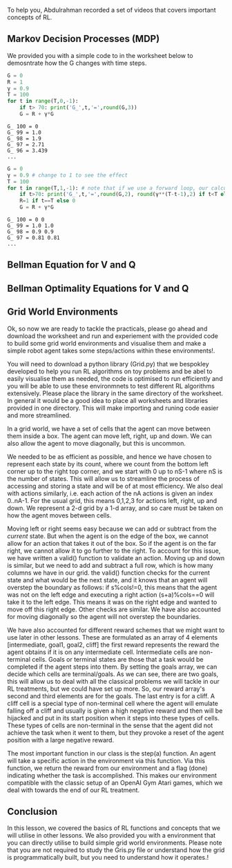 







To help you, Abdulrahman recorded a set of videos that covers important concepts of RL.

## Markov Decision Processes (MDP)






We provided you with a simple code to in the worksheet below to demosntrate how the G changes with time steps.

```python
G = 0
R = 1
γ = 0.9
T = 100
for t in range(T,0,-1):
    if t> 70: print('G_',t,'=',round(G,3))
    G = R + γ*G 
```
    G_ 100 = 0
    G_ 99 = 1.0
    G_ 98 = 1.9
    G_ 97 = 2.71
    G_ 96 = 3.439
    ...




```python
G = 0
γ = 0.9 # change to 1 to see the effect
T = 100
for t in range(T,1,-1): # note that if we use a forward loop, our calculations will be all wrong although the code runs
    if t>70: print('G_',t,'=',round(G,2), round(γ**(T-t-1),2) if t<T else 0)
    R=1 if t==T else 0
    G = R + γ*G
```
    G_ 100 = 0 0
    G_ 99 = 1.0 1.0
    G_ 98 = 0.9 0.9
    G_ 97 = 0.81 0.81
    ...


## Bellman Equation for V and Q


## Bellman Optimality Equations for V and Q




## Grid World Environments

Ok, so now we are ready to tackle the practicals, please go ahead and download the worksheet and run and experiement with the provided code to build some grid world environments and visualise them and make a simple robot agent takes some steps/actions within these environments!.

You will need to download a python library (Grid.py) that we bespokley developed to help you run RL algorithms on toy problems and be abel to easily visualise them as needed, the code is optimised to run efficiently and you will be able to use these environmnets to test different RL algorithms extensively. Please place the library in the same directory of the worksheet. In general it would be a good idea to place all worksheets and libraries provided in one directory. This will make importing and runing code easier and more streamlined.


In a grid world, we have a set of cells that the agent can move between them inside a box. The agent can move left, right, up and down. We can also allow the agent to move diagonally, but this is uncommon. 

 We needed to be as efficient as possible, and hence we have chosen to represent each state by its count, where we count from the bottom left corner up to the right top corner, and we start with 0 up to nS-1 where nS is the number of states. This will allow us to streamline the process of accessing and storing a state and will be of at most efficiency. We also deal with actions similarly, i.e. each action of the nA actions is given an index 0..nA-1. For the usual grid, this means 0,1,2,3 for actions left, right, up and down. We represent a 2-d grid by a 1-d array, and so care must be taken on how the agent moves between cells. 

Moving left or right seems easy because we can add or subtract from the *current* state. But when the agent is on the edge of the box, we cannot allow for an action that takes it out of the box. So if the agent is on the far right, we cannot allow it to go further to the right. To account for this issue, we have written a valid() function to validate an action. Moving up and down is similar, but we need to add and subtract a full row, which is how many columns we have in our grid. the valid() function checks for the current state and what would be the next state, and it knows that an agent will overstep the boundary as follows: if s%cols!=0, this means that the agent was not on the left edge and executing a right action (s+a)%cols==0 will take it to the left edge. This means it was on the right edge and wanted to move off this right edge. Other checks are similar. We have also accounted for moving diagonally so the agent will not overstep the boundaries.

We have also accounted for different reward schemes that we might want to use later in other lessons. These are formulated as an array of 4 elements [intermediate, goal1, goal2, cliff] the first reward represents the reward the agent obtains if it is on any intermediate cell. Intermediate cells are non-terminal cells. Goals or terminal states are those that a task would be completed if the agent steps into them. By setting the goals array, we can decide which cells are terminal/goals. As we can see, there are two goals, this will allow us to deal with all the classical problems we will tackle in our RL treatments, but we could have set up more. So, our reward array's second and third elements are for the goals. The last entry is for a cliff. A cliff cell is a special type of non-terminal cell where the agent will emulate falling off a cliff and usually is given a high negative reward and then will be hijacked and put in its start position when it steps into these types of cells. These types of cells are non-terminal in the sense that the agent did not achieve the task when it went to them, but they provoke a reset of the agent position with a large negative reward.

The most important function in our class is the step(a) function. An agent will take a specific action in the environment via this function. Via this function, we return the reward from our environment and a flag (done) indicating whether the task is accomplished. This makes our environment compatible with the classic setup of an OpenAI Gym Atari games, which we deal with towards the end of our RL treatment.



## Conclusion
In this lesson, we covered the basics of RL functions and concepts that we will utilise in other lessons. We also provided you with a environment that you can directly utilise to build simple grid world environments. Please note that you are not required to study the Gris.py file or understand how the grid is programmatically built, but you need to understand how it operates.!

